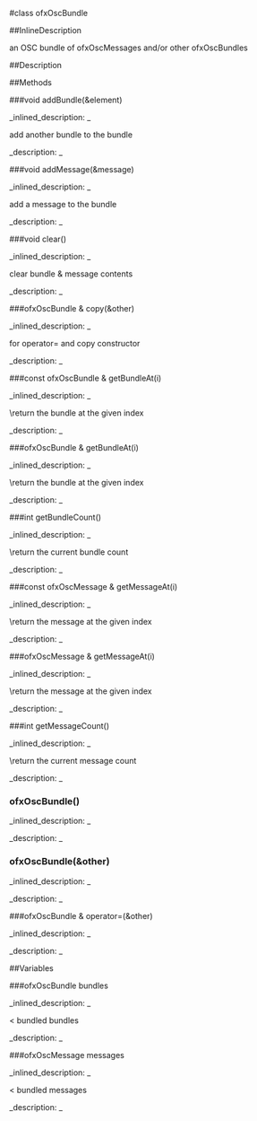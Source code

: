#class ofxOscBundle


<!--
_visible: True_
_advanced: False_
_istemplated: False_
_extends: _
-->

##InlineDescription


an OSC bundle of ofxOscMessages and/or other ofxOscBundles





##Description





##Methods



###void addBundle(&element)

<!--
_syntax: addBundle(&element)_
_name: addBundle_
_returns: void_
_returns_description: _
_parameters: const ofxOscBundle &element_
_access: public_
_version_started: 007_
_version_deprecated: _
_summary: _
_constant: False_
_static: False_
_visible: True_
_advanced: False_
-->

_inlined_description: _

add another bundle to the bundle





_description: _







<!----------------------------------------------------------------------------->

###void addMessage(&message)

<!--
_syntax: addMessage(&message)_
_name: addMessage_
_returns: void_
_returns_description: _
_parameters: const ofxOscMessage &message_
_access: public_
_version_started: 007_
_version_deprecated: _
_summary: _
_constant: False_
_static: False_
_visible: True_
_advanced: False_
-->

_inlined_description: _

add a message to the bundle





_description: _







<!----------------------------------------------------------------------------->

###void clear()

<!--
_syntax: clear()_
_name: clear_
_returns: void_
_returns_description: _
_parameters: _
_access: public_
_version_started: 007_
_version_deprecated: _
_summary: _
_constant: False_
_static: False_
_visible: True_
_advanced: False_
-->

_inlined_description: _

clear bundle & message contents





_description: _







<!----------------------------------------------------------------------------->

###ofxOscBundle & copy(&other)

<!--
_syntax: copy(&other)_
_name: copy_
_returns: ofxOscBundle &_
_returns_description: _
_parameters: const ofxOscBundle &other_
_access: public_
_version_started: 007_
_version_deprecated: _
_summary: _
_constant: False_
_static: False_
_visible: True_
_advanced: False_
-->

_inlined_description: _

for operator= and copy constructor





_description: _







<!----------------------------------------------------------------------------->

###const ofxOscBundle & getBundleAt(i)

<!--
_syntax: getBundleAt(i)_
_name: getBundleAt_
_returns: const ofxOscBundle &_
_returns_description: _
_parameters: size_t i_
_access: public_
_version_started: 007_
_version_deprecated: _
_summary: _
_constant: False_
_static: False_
_visible: True_
_advanced: False_
-->

_inlined_description: _

\return the bundle at the given index





_description: _







<!----------------------------------------------------------------------------->

###ofxOscBundle & getBundleAt(i)

<!--
_syntax: getBundleAt(i)_
_name: getBundleAt_
_returns: ofxOscBundle &_
_returns_description: _
_parameters: size_t i_
_access: public_
_version_started: 0.10.0_
_version_deprecated: _
_summary: _
_constant: False_
_static: False_
_visible: True_
_advanced: False_
-->

_inlined_description: _

\return the bundle at the given index





_description: _







<!----------------------------------------------------------------------------->

###int getBundleCount()

<!--
_syntax: getBundleCount()_
_name: getBundleCount_
_returns: int_
_returns_description: _
_parameters: _
_access: public_
_version_started: 007_
_version_deprecated: _
_summary: _
_constant: False_
_static: False_
_visible: True_
_advanced: False_
-->

_inlined_description: _

\return the current bundle count





_description: _







<!----------------------------------------------------------------------------->

###const ofxOscMessage & getMessageAt(i)

<!--
_syntax: getMessageAt(i)_
_name: getMessageAt_
_returns: const ofxOscMessage &_
_returns_description: _
_parameters: size_t i_
_access: public_
_version_started: 007_
_version_deprecated: _
_summary: _
_constant: False_
_static: False_
_visible: True_
_advanced: False_
-->

_inlined_description: _

\return the message at the given index





_description: _







<!----------------------------------------------------------------------------->

###ofxOscMessage & getMessageAt(i)

<!--
_syntax: getMessageAt(i)_
_name: getMessageAt_
_returns: ofxOscMessage &_
_returns_description: _
_parameters: size_t i_
_access: public_
_version_started: 0.10.0_
_version_deprecated: _
_summary: _
_constant: False_
_static: False_
_visible: True_
_advanced: False_
-->

_inlined_description: _

\return the message at the given index





_description: _







<!----------------------------------------------------------------------------->

###int getMessageCount()

<!--
_syntax: getMessageCount()_
_name: getMessageCount_
_returns: int_
_returns_description: _
_parameters: _
_access: public_
_version_started: 007_
_version_deprecated: _
_summary: _
_constant: False_
_static: False_
_visible: True_
_advanced: False_
-->

_inlined_description: _

\return the current message count





_description: _







<!----------------------------------------------------------------------------->

### ofxOscBundle()

<!--
_syntax: ofxOscBundle()_
_name: ofxOscBundle_
_returns: _
_returns_description: _
_parameters: _
_access: public_
_version_started: 007_
_version_deprecated: _
_summary: _
_constant: False_
_static: False_
_visible: True_
_advanced: False_
-->

_inlined_description: _







_description: _







<!----------------------------------------------------------------------------->

### ofxOscBundle(&other)

<!--
_syntax: ofxOscBundle(&other)_
_name: ofxOscBundle_
_returns: _
_returns_description: _
_parameters: const ofxOscBundle &other_
_access: public_
_version_started: 007_
_version_deprecated: _
_summary: _
_constant: False_
_static: False_
_visible: True_
_advanced: False_
-->

_inlined_description: _







_description: _







<!----------------------------------------------------------------------------->

###ofxOscBundle & operator=(&other)

<!--
_syntax: operator=(&other)_
_name: operator=_
_returns: ofxOscBundle &_
_returns_description: _
_parameters: const ofxOscBundle &other_
_access: public_
_version_started: 007_
_version_deprecated: _
_summary: _
_constant: False_
_static: False_
_visible: True_
_advanced: False_
-->

_inlined_description: _







_description: _







<!----------------------------------------------------------------------------->

##Variables



###ofxOscBundle bundles

<!--
_name: bundles_
_type: ofxOscBundle_
_access: private_
_version_started: 007_
_version_deprecated: _
_summary: _
_visible: True_
_constant: True_
_advanced: False_
-->

_inlined_description: _

< bundled bundles





_description: _







<!----------------------------------------------------------------------------->

###ofxOscMessage messages

<!--
_name: messages_
_type: ofxOscMessage_
_access: private_
_version_started: 007_
_version_deprecated: _
_summary: _
_visible: True_
_constant: True_
_advanced: False_
-->

_inlined_description: _

< bundled messages





_description: _







<!----------------------------------------------------------------------------->

